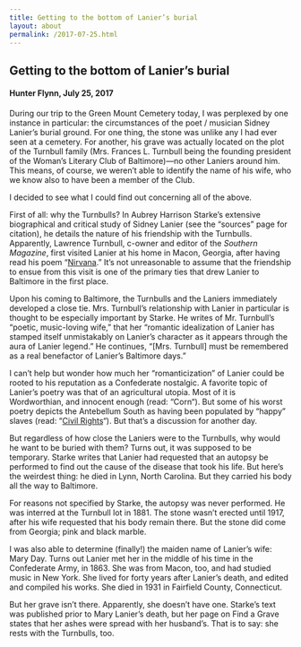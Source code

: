 ```yaml
---
title: Getting to the bottom of Lanier’s burial
layout: about
permalink: /2017-07-25.html
---
```

## Getting to the bottom of Lanier’s burial
#### Hunter Flynn, July 25, 2017

During our trip to the Green Mount Cemetery today, I was perplexed by one instance in particular: the circumstances of the poet / musician Sidney Lanier’s burial ground. For one thing, the stone was unlike any I had ever seen at a cemetery. For another, his grave was actually located on the plot of the Turnbull family (Mrs. Frances L. Turnbull being the founding president of the Woman’s Literary Club of Baltimore)—no other Laniers around him. This means, of course, we weren’t able to identify the name of his wife, who we know also to have been a member of the Club.

I decided to see what I could find out concerning all of the above.

First of all: why the Turnbulls? In Aubrey Harrison Starke’s extensive biographical and critical study of Sidney Lanier (see the “sources” page for citation), he details the nature of his friendship with the Turnbulls. Apparently, Lawrence Turnbull, c-owner and editor of the *Southern Magazine*,  first visited Lanier at his home in Macon, Georgia, after having read his poem “[Nirvana](https://allpoetry.com/poem/8445487-Nirvana-by-Sidney-Lanier).” It’s not unreasonable to assume that the friendship to ensue from this visit is one of the primary ties that drew Lanier to Baltimore in the first place.

Upon his coming to Baltimore, the Turnbulls and the Laniers immediately developed a close tie. Mrs. Turnbull’s relationship with Lanier in particular is thought to be especially important by Starke. He writes of Mr. Turnbull’s “poetic, music-loving wife,” that her “romantic idealization of Lanier has stamped itself unmistakably on Lanier’s character as it appears through the aura of Lanier legend.” He continues, “[Mrs. Turnbull] must be remembered as a real benefactor of Lanier’s Baltimore days.”

I can’t help but wonder how much her “romanticization” of Lanier could be rooted to his reputation as a Confederate nostalgic. A favorite topic of Lanier’s poetry was that of an agricultural utopia. Most of it is Wordworthian, and innocent enough (read: “Corn“). But some of his worst poetry depicts the Antebellum South as having been populated by “happy” slaves (read: “[Civil Rights](https://www.poetrynook.com/poem/civil-rights)“). But that’s a discussion for another day.

But regardless of how close the Laniers were to the Turnbulls, why would he want to be buried with them? Turns out, it was supposed to be temporary. Starke writes that Lanier had requested that an autopsy be performed to find out the cause of the disease that took his life. But here’s the weirdest thing: he died in Lynn, North Carolina. But they carried his body all the way to Baltimore.

For reasons not specified by Starke, the autopsy was never performed. He was interred at the Turnbull lot in 1881. The stone wasn’t erected until 1917, after his wife requested that his body remain there. But the stone did come from Georgia; pink and black marble.

I was also able to determine (finally!) the maiden name of Lanier’s wife: Mary Day. Turns out Lanier met her in the middle of his time in the Confederate Army, in 1863. She was from Macon, too, and had studied music in New York. She lived for forty years after Lanier’s death, and edited and compiled his works. She died in 1931 in Fairfield County, Connecticut.

But her grave isn’t there. Apparently, she doesn’t have one. Starke’s text was published prior to Mary Lanier’s death, but her page on Find a Grave states that her ashes were spread with her husband’s. That is to say: she rests with the Turnbulls, too.